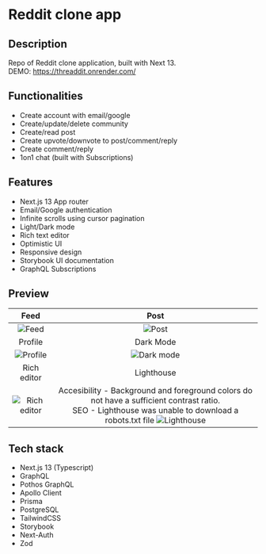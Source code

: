 # Reddit clone app

## Description
Repo of Reddit clone application, built with Next 13. <br> DEMO: https://threaddit.onrender.com/

## Functionalities
- Create account with email/google
- Create/update/delete community
- Create/read post
- Create upvote/downvote to post/comment/reply
- Create comment/reply
- 1on1 chat (built with Subscriptions)

## Features
- Next.js 13 App router
- Email/Google authentication
- Infinite scrolls using cursor pagination
- Light/Dark mode
- Rich text editor
- Optimistic UI
- Responsive design
- Storybook UI documentation
- GraphQL Subscriptions

## Preview

| Feed | Post |
|:-------------------------:|:-------------------------:|  
| ![Feed](https://github.com/fkozlicki/redditv2/assets/93607858/e8e49f98-5b11-46db-b031-ebd940443b9d) | ![Post](https://github.com/fkozlicki/redditv2/assets/93607858/d137d73a-0584-4092-9051-eb5628d6c053) |
| Profile | Dark Mode |
| ![Profile](https://github.com/fkozlicki/redditv2/assets/93607858/afc30ea2-c65c-435a-8516-b917c8cfecde) | ![Dark mode](https://github.com/fkozlicki/redditv2/assets/93607858/e92bdd5a-45a1-4a3d-9181-f7a8bbfa478e) |
| Rich editor | Lighthouse |
| ![Rich editor](https://github.com/fkozlicki/redditv2/assets/93607858/dbe29636-c8fe-4672-9b96-b0607eac5549) | Accesibility - Background and foreground colors do not have a sufficient contrast ratio.<br> SEO - Lighthouse was unable to download a robots.txt file ![Lighthouse](https://github.com/fkozlicki/redditv2/assets/93607858/acd66a2b-8464-4ab4-a4e5-97980cc3f706) |

## Tech stack

- Next.js 13 (Typescript)
- GraphQL
- Pothos GraphQL
- Apollo Client
- Prisma
- PostgreSQL
- TailwindCSS
- Storybook
- Next-Auth
- Zod





